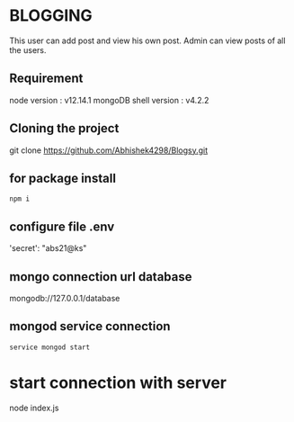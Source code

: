# BLOGGING

This user can add post and view his own post.
Admin can view posts of all the users.

## Requirement

node version : v12.14.1 
mongoDB shell version : v4.2.2

## Cloning the project
git clone https://github.com/Abhishek4298/Blogsy.git

## for package install
```node
npm i 
```
## configure file .env
'secret': "abs21@ks"
 
## mongo connection url database
mongodb://127.0.0.1/database

## mongod service connection
```node
service mongod start
```
# start connection with server
node index.js


